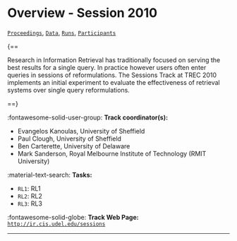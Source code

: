 # Overview - Session 2010

[`Proceedings`](./proceedings.md), [`Data`](./data.md), [`Runs`](./runs.md), [`Participants`](./participants.md)

{==

Research in Information Retrieval has traditionally focused on serving the best results for a single query. In practice however users often enter queries in sessions of reformulations. The Sessions Track at TREC 2010 implements an initial experiment to evaluate the effectiveness of retrieval systems over single query reformulations.

==}

:fontawesome-solid-user-group: **Track coordinator(s):**

- Evangelos Kanoulas, University of Sheffield 
- Paul Clough, University of Sheffield 
- Ben Carterette, University of Delaware 
- Mark Sanderson, Royal Melbourne Institute of Technology (RMIT University) 

:material-text-search: **Tasks:**

- `RL1`: RL1 
- `RL2`: RL2 
- `RL3`: RL3 

:fontawesome-solid-globe: **Track Web Page:** [`http://ir.cis.udel.edu/sessions`](http://ir.cis.udel.edu/sessions) 

---

